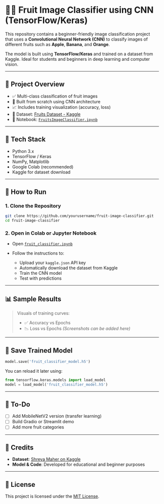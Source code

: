 # 🍎🍌 Fruit Image Classifier using CNN (TensorFlow/Keras)

This repository contains a beginner-friendly image classification project that uses a **Convolutional Neural Network (CNN)** to classify images of different fruits such as **Apple**, **Banana**, and **Orange**.

The model is built using **TensorFlow/Keras** and trained on a dataset from Kaggle. Ideal for students and beginners in deep learning and computer vision.

---

## 📂 Project Overview

- ✅ Multi-class classification of fruit images
- 🧠 Built from scratch using CNN architecture
- 📈 Includes training visualization (accuracy, loss)
- 📁 Dataset: [Fruits Dataset - Kaggle](https://www.kaggle.com/datasets/shreyapmaher/fruits-dataset-images)
- 📓 Notebook: [`FruitsImageClassifier.ipynb`](./fruit_classifier.ipynb)

---

## 🧠 Tech Stack

- Python 3.x
- TensorFlow / Keras
- NumPy, Matplotlib
- Google Colab (recommended)
- Kaggle for dataset download

---

## 🚀 How to Run

### 1. Clone the Repository

```bash
git clone https://github.com/yourusername/fruit-image-classifier.git
cd fruit-image-classifier
````

### 2. Open in Colab or Jupyter Notebook

* Open [`fruit_classifier.ipynb`](./fruit_classifier.ipynb)
* Follow the instructions to:

  * Upload your `kaggle.json` API key
  * Automatically download the dataset from Kaggle
  * Train the CNN model
  * Test with predictions

---

## 📊 Sample Results

> Visuals of training curves:
>
> * ✅ Accuracy vs Epochs
> * 📉 Loss vs Epochs
>   *(Screenshots can be added here)*

---

## 💾 Save Trained Model

```python
model.save('fruit_classifier_model.h5')
```

You can reload it later using:

```python
from tensorflow.keras.models import load_model
model = load_model('fruit_classifier_model.h5')
```

---

## 📌 To-Do

* [ ] Add MobileNetV2 version (transfer learning)
* [ ] Build Gradio or Streamlit demo
* [ ] Add more fruit categories

---

## 🙏 Credits

* **Dataset**: [Shreya Maher on Kaggle](https://www.kaggle.com/datasets/shreyapmaher/fruits-dataset-images)
* **Model & Code**: Developed for educational and beginner purposes

---

## 📜 License

This project is licensed under the [MIT License](LICENSE).
